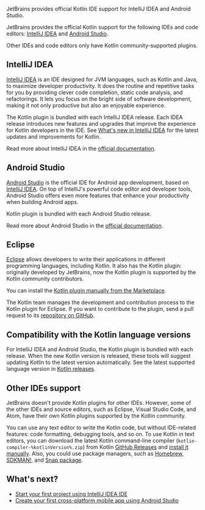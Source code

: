 [//]: # (title: IDEs for Kotlin development)

<web-summary>JetBrains provides official Kotlin IDE support for IntelliJ IDEA and Android Studio.</web-summary>

JetBrains provides the official Kotlin support for the following IDEs and code editors:
[IntelliJ IDEA](#intellij-idea) and [Android Studio](#android-studio).

Other IDEs and code editors only have Kotlin community-supported plugins.

## IntelliJ IDEA

[IntelliJ IDEA](https://www.jetbrains.com/idea/download/) is an IDE designed for JVM languages, such as Kotlin and Java,
to maximize developer productivity.
It does the routine and repetitive tasks for you by providing clever code completion, static code analysis, and refactorings. 
It lets you focus on the bright side of software development, making it not only productive but also an enjoyable experience.

The Kotlin plugin is bundled with each IntelliJ IDEA release.
Each IDEA release introduces new features and upgrades that improve the experience for Kotlin developers in the IDE.
See [What's new in IntelliJ IDEA](https://www.jetbrains.com/idea/whatsnew/) for the latest updates and improvements for Kotlin.

Read more about IntelliJ IDEA in the [official documentation](https://www.jetbrains.com/help/idea/discover-intellij-idea.html).

## Android Studio

[Android Studio](https://developer.android.com/studio) is the official IDE for Android app development,
based on [IntelliJ IDEA](https://www.jetbrains.com/idea/). 
On top of IntelliJ's powerful code editor and developer tools, Android Studio offers even more features that enhance your productivity when building Android apps.

Kotlin plugin is bundled with each Android Studio release.

Read more about Android Studio in the [official documentation](https://developer.android.com/studio/intro).

## Eclipse

[Eclipse](https://eclipseide.org/release/) allows developers to write their applications in different programming languages,
including Kotlin. It also has the Kotlin plugin: originally developed by JetBrains,
now the Kotlin plugin is supported by the Kotlin community contributors.

You can install the [Kotlin plugin manually from the Marketplace](https://marketplace.eclipse.org/content/kotlin-plugin-eclipse).

The Kotlin team manages the development and contribution process to the Kotlin plugin for Eclipse.
If you want to contribute to the plugin, send a pull request to its [repository on GitHub](https://github.com/Kotlin/kotlin-eclipse).

## Compatibility with the Kotlin language versions

For IntelliJ IDEA and Android Studio, the Kotlin plugin is bundled with each release.
When the new Kotlin version is released, these tools will suggest updating Kotlin to the latest version automatically.
See the latest supported language version in [Kotlin releases](releases.md#ide-support).

## Other IDEs support

JetBrains doesn't provide Kotlin plugins for other IDEs.
However, some of the other IDEs and source editors, such as Eclipse, Visual Studio Code, and Atom, have their own Kotlin plugins supported by the Kotlin community.

You can use any text editor to write the Kotlin code, but without IDE-related features: code formatting, debugging tools, and so on.
To use Kotlin in text editors, you can download the latest Kotlin command-line compiler (`kotlin-compiler-%kotlinVersion%.zip`) from Kotlin [GitHub Releases](%kotlinLatestUrl%) and [install it manually](command-line.md#manual-install).
Also, you could use package managers, such as [Homebrew](command-line.md#homebrew), [SDKMAN!](command-line.md#sdkman), and [Snap package](command-line.md#snap-package).

## What's next?

* [Start your first project using IntelliJ IDEA IDE](jvm-get-started.md)
* [Create your first cross-platform mobile app using Android Studio](https://www.jetbrains.com/help/kotlin-multiplatform-dev/multiplatform-create-first-app.html)